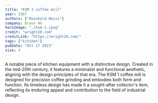 ```yaml
---
title: "KSM 1 coffee mill"
year: 1967
authors: ["Reinhold Weiss"]
company: Braun AG
heroImage: "./ksm-1.jpeg"
credit: "wright20.com"
creditLink: "https://wright20.com/"
tags: ["kitchen"]
pubDate: "Oct 17 2023"
size: 4
---
```


A notable piece of kitchen equipment with a distinctive design. Created in the mid-20th century, it features a minimalist and functional aesthetic, aligning with the design principles of that era. The KSM 1 coffee mill is designed for precision coffee grinding and embodies both form and function. Its timeless design has made it a sought-after collector's item, reflecting its enduring appeal and contribution to the field of industrial design.
